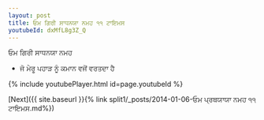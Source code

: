 ```yaml
---
layout: post
title: ਓਮ ਗਿਰੀ ਸਾਧਨਯਾ ਨਮਹ ੧੧ ਟਾਇਮਸ
youtubeId: dxMfL8g3Z_Q
---
```

 
 
 ਓਮ ਗਿਰੀ ਸਾਧਨਯਾ ਨਮਹ  
 
 -  ਜੋ ਮੇਰੂ ਪਹਾੜ ਨੂੰ ਕਮਾਨ ਵਜੋਂ ਵਰਤਦਾ ਹੈ 
 
  
 
  
 
 
 
 
 
 


{% include youtubePlayer.html id=page.youtubeId %}
 
[Next]({{ site.baseurl }}{% link  split1/_posts/2014-01-06-ਓਮ ਪ੍ਰਥਯਾਯਾ ਨਮਹ ੧੧ ਟਾਇਮਸ.md%})
 
